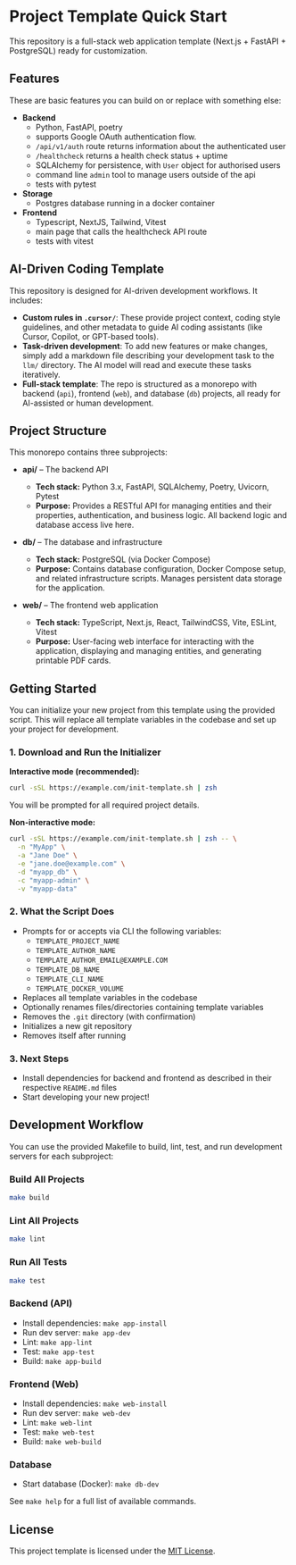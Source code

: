 # Project Template Quick Start

This repository is a full-stack web application template (Next.js + FastAPI + PostgreSQL) ready for customization.

## Features

These are basic features you can build on or replace with something else:

- **Backend**
  - Python, FastAPI, poetry
  - supports Google OAuth authentication flow.
  - `/api/v1/auth` route returns information about the authenticated user
  - `/healthcheck` returns a health check status + uptime
  - SQLAlchemy for persistence, with `User` object for authorised users
  - command line `admin` tool to manage users outside of the api
  - tests with pytest
- **Storage**
  - Postgres database running in a docker container
- **Frontend**
  - Typescript, NextJS, Tailwind, Vitest
  - main page that calls the healthcheck API route
  - tests with vitest

## AI-Driven Coding Template

This repository is designed for AI-driven development workflows. It includes:

- **Custom rules in `.cursor/`**: These provide project context, coding style guidelines, and other metadata to guide AI
  coding assistants (like Cursor, Copilot, or GPT-based tools).
- **Task-driven development**: To add new features or make changes, simply add a markdown file describing your
  development task to the `llm/` directory. The AI model will read and execute these tasks iteratively.
- **Full-stack template**: The repo is structured as a monorepo with backend (`api`), frontend (`web`), and database
  (`db`) projects, all ready for AI-assisted or human development.

## Project Structure

This monorepo contains three subprojects:

- **api/** – The backend API
  - **Tech stack:** Python 3.x, FastAPI, SQLAlchemy, Poetry, Uvicorn, Pytest
  - **Purpose:** Provides a RESTful API for managing entities and their properties, authentication, and business logic.
    All backend logic and database access live here.

- **db/** – The database and infrastructure
  - **Tech stack:** PostgreSQL (via Docker Compose)
  - **Purpose:** Contains database configuration, Docker Compose setup, and related infrastructure scripts. Manages
    persistent data storage for the application.

- **web/** – The frontend web application
  - **Tech stack:** TypeScript, Next.js, React, TailwindCSS, Vite, ESLint, Vitest
  - **Purpose:** User-facing web interface for interacting with the application, displaying and managing entities, and
    generating printable PDF cards.

## Getting Started

You can initialize your new project from this template using the provided script. This will replace all template
variables in the codebase and set up your project for development.

### 1. Download and Run the Initializer

**Interactive mode (recommended):**

```sh
curl -sSL https://example.com/init-template.sh | zsh
```

You will be prompted for all required project details.

**Non-interactive mode:**

```sh
curl -sSL https://example.com/init-template.sh | zsh -- \
  -n "MyApp" \
  -a "Jane Doe" \
  -e "jane.doe@example.com" \
  -d "myapp_db" \
  -c "myapp-admin" \
  -v "myapp-data"
```

### 2. What the Script Does

- Prompts for or accepts via CLI the following variables:
  - `TEMPLATE_PROJECT_NAME`
  - `TEMPLATE_AUTHOR_NAME`
  - `TEMPLATE_AUTHOR_EMAIL@EXAMPLE.COM`
  - `TEMPLATE_DB_NAME`
  - `TEMPLATE_CLI_NAME`
  - `TEMPLATE_DOCKER_VOLUME`
- Replaces all template variables in the codebase
- Optionally renames files/directories containing template variables
- Removes the `.git` directory (with confirmation)
- Initializes a new git repository
- Removes itself after running

### 3. Next Steps

- Install dependencies for backend and frontend as described in their respective `README.md` files
- Start developing your new project!

## Development Workflow

You can use the provided Makefile to build, lint, test, and run development servers for each subproject:

### Build All Projects

```sh
make build
```

### Lint All Projects

```sh
make lint
```

### Run All Tests

```sh
make test
```

### Backend (API)

- Install dependencies: `make app-install`
- Run dev server: `make app-dev`
- Lint: `make app-lint`
- Test: `make app-test`
- Build: `make app-build`

### Frontend (Web)

- Install dependencies: `make web-install`
- Run dev server: `make web-dev`
- Lint: `make web-lint`
- Test: `make web-test`
- Build: `make web-build`

### Database

- Start database (Docker): `make db-dev`

See `make help` for a full list of available commands.

## License

This project template is licensed under the [MIT License](./LICENSE).
